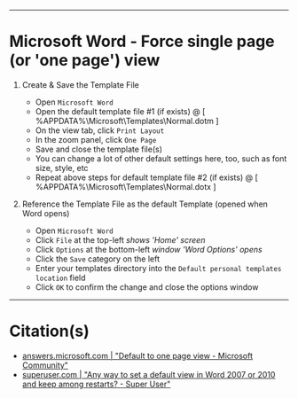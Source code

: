 
***
# Microsoft Word - Force single page (or 'one page') view

1. Create & Save the Template File
   - Open `Microsoft Word`
   - Open the default template file #1 (if exists) @ [ %APPDATA%\Microsoft\Templates\Normal.dotm ]
   - On the view tab, click `Print Layout`
   - In the zoom panel, click `One Page`
   - Save and close the template file(s)
   - You can change a lot of other default settings here, too, such as font size, style, etc
   - Repeat above steps for default template file #2 (if exists) @ [ %APPDATA%\Microsoft\Templates\Normal.dotx ]

2. Reference the Template File as the default Template (opened when Word opens)
   - Open `Microsoft Word`
   - Click `File` at the top-left   *shows 'Home' screen*
   - Click `Options` at the bottom-left   *window 'Word Options' opens*
   - Click the `Save` category on the left
   - Enter your templates directory into the `Default personal templates location` field
   - Click `OK` to confirm the change and close the options window


***
# Citation(s)
- [answers.microsoft.com  |  "Default to one page view - Microsoft Community"](https://answers.microsoft.com/en-us/msoffice/forum/all/default-to-one-page-view/0761c88f-761c-4014-9bb2-baa23d45029c)
- [superuser.com  |  "Any way to set a default view in Word 2007 or 2010 and keep among restarts? - Super User"](https://superuser.com/a/239066)
